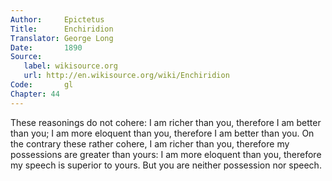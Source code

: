 ```yaml
---
Author:     Epictetus  
Title:      Enchiridion  
Translator: George Long  
Date:       1890  
Source:
   label: wikisource.org
   url: http://en.wikisource.org/wiki/Enchiridion
Code:       gl  
Chapter: 44
---
```


These reasonings do not cohere: I am richer than you, therefore I am better
than you; I am more eloquent than you, therefore I am better than you. On the
contrary these rather cohere, I am richer than you, therefore my possessions
are greater than yours: I am more eloquent than you, therefore my speech is
superior to yours. But you are neither possession nor speech.


